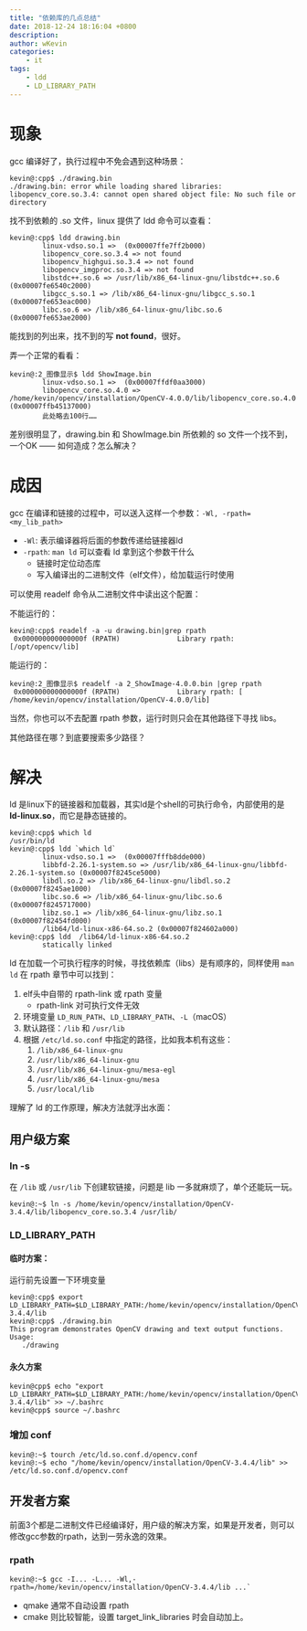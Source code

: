 ```yaml
---
title: "依赖库的几点总结"
date: 2018-12-24 18:16:04 +0800
description: 
author: wKevin
categories: 
	- it
tags:
	- ldd
	- LD_LIBRARY_PATH
---
```


# 现象

gcc 编译好了，执行过程中不免会遇到这种场景：

```
kevin@:cpp$ ./drawing.bin
./drawing.bin: error while loading shared libraries: libopencv_core.so.3.4: cannot open shared object file: No such file or directory
``` 

找不到依赖的 .so 文件，linux 提供了 ldd 命令可以查看：

```
kevin@:cpp$ ldd drawing.bin
        linux-vdso.so.1 =>  (0x00007ffe7ff2b000)
        libopencv_core.so.3.4 => not found
        libopencv_highgui.so.3.4 => not found
        libopencv_imgproc.so.3.4 => not found
        libstdc++.so.6 => /usr/lib/x86_64-linux-gnu/libstdc++.so.6 (0x00007fe6540c2000)
        libgcc_s.so.1 => /lib/x86_64-linux-gnu/libgcc_s.so.1 (0x00007fe653eac000)
        libc.so.6 => /lib/x86_64-linux-gnu/libc.so.6 (0x00007fe653ae2000)
```

能找到的列出来，找不到的写 **not found**，很好。

弄一个正常的看看：

```
kevin@:2_图像显示$ ldd ShowImage.bin
        linux-vdso.so.1 =>  (0x00007ffdf0aa3000)
        libopencv_core.so.4.0 => /home/kevin/opencv/installation/OpenCV-4.0.0/lib/libopencv_core.so.4.0 (0x00007ffb45137000)
		此处略去100行……
```
差别很明显了，drawing.bin 和 ShowImage.bin 所依赖的 so 文件一个找不到，一个OK —— 如何造成？怎么解决？

# 成因

gcc 在编译和链接的过程中，可以送入这样一个参数：`-Wl, -rpath=<my_lib_path>` 

- `-Wl`: 表示编译器将后面的参数传递给链接器ld
- `-rpath`: `man ld` 可以查看 ld 拿到这个参数干什么
	- 链接时定位动态库
	- 写入编译出的二进制文件（elf文件），给加载运行时使用

可以使用 readelf 命令从二进制文件中读出这个配置：

不能运行的：

```
kevin@:cpp$ readelf -a -u drawing.bin|grep rpath
 0x000000000000000f (RPATH)              Library rpath: [/opt/opencv/lib]
```

能运行的：

```
kevin@:2_图像显示$ readelf -a 2_ShowImage-4.0.0.bin |grep rpath
 0x000000000000000f (RPATH)              Library rpath: [ /home/kevin/opencv/installation/OpenCV-4.0.0/lib]
```

当然，你也可以不去配置 rpath 参数，运行时则只会在其他路径下寻找 libs。

其他路径在哪？到底要搜索多少路径？

# 解决

ld 是linux下的链接器和加载器，其实ld是个shell的可执行命令，内部使用的是 **ld-linux.so**，而它是静态链接的。

```
kevin@:cpp$ which ld
/usr/bin/ld
kevin@:cpp$ ldd `which ld`
        linux-vdso.so.1 =>  (0x00007fffb8dde000)
        libbfd-2.26.1-system.so => /usr/lib/x86_64-linux-gnu/libbfd-2.26.1-system.so (0x00007f8245ce5000)
        libdl.so.2 => /lib/x86_64-linux-gnu/libdl.so.2 (0x00007f8245ae1000)
        libc.so.6 => /lib/x86_64-linux-gnu/libc.so.6 (0x00007f8245717000)
        libz.so.1 => /lib/x86_64-linux-gnu/libz.so.1 (0x00007f82454fd000)
        /lib64/ld-linux-x86-64.so.2 (0x00007f824602a000)
kevin@:cpp$ ldd  /lib64/ld-linux-x86-64.so.2
        statically linked
```

ld 在加载一个可执行程序的时候，寻找依赖库（libs）是有顺序的，同样使用 `man ld` 在 rpath 章节中可以找到：

1. elf头中自带的 rpath-link 或 rpath 变量
	* rpath-link 对可执行文件无效 
2. 环境变量 `LD_RUN_PATH`、`LD_LIBRARY_PATH`、`-L`（macOS）
3. 默认路径：`/lib` 和 `/usr/lib`
4. 根据 `/etc/ld.so.conf` 中指定的路径，比如我本机有这些：
	1. `/lib/x86_64-linux-gnu`
	2. `/usr/lib/x86_64-linux-gnu`
	3. `/usr/lib/x86_64-linux-gnu/mesa-egl`
	4. `/usr/lib/x86_64-linux-gnu/mesa`
	5. `/usr/local/lib` 

理解了 ld 的工作原理，解决方法就浮出水面：

## 用户级方案

### ln -s

在 `/lib` 或 `/usr/lib` 下创建软链接，问题是 lib 一多就麻烦了，单个还能玩一玩。

```
kevin@:~$ ln -s /home/kevin/opencv/installation/OpenCV-3.4.4/lib/libopencv_core.so.3.4 /usr/lib/
```


### LD_LIBRARY_PATH

#### 临时方案：

运行前先设置一下环境变量

```
kevin@:cpp$ export LD_LIBRARY_PATH=$LD_LIBRARY_PATH:/home/kevin/opencv/installation/OpenCV-3.4.4/lib
kevin@:cpp$ ./drawing.bin
This program demonstrates OpenCV drawing and text output functions.
Usage:
   ./drawing
```

#### 永久方案

```
kevin@cpp$ echo "export LD_LIBRARY_PATH=$LD_LIBRARY_PATH:/home/kevin/opencv/installation/OpenCV-3.4.4/lib" >> ~/.bashrc
kevin@cpp$ source ~/.bashrc
```

### 增加 conf

```
kevin@:~$ tourch /etc/ld.so.conf.d/opencv.conf
kevin@:~$ echo "/home/kevin/opencv/installation/OpenCV-3.4.4/lib" >> /etc/ld.so.conf.d/opencv.conf
```

## 开发者方案

前面3个都是二进制文件已经编译好，用户级的解决方案，如果是开发者，则可以修改gcc参数的rpath，达到一劳永逸的效果。

### rpath

```
kevin@:~$ gcc -I... -L... -Wl,-rpath=/home/kevin/opencv/installation/OpenCV-3.4.4/lib ...`
```

- qmake 通常不自动设置 rpath
- cmake 则比较智能，设置 target_link_libraries 时会自动加上。